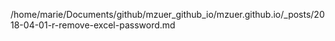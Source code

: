 /home/marie/Documents/github/mzuer_github_io/mzuer.github.io/_posts/2018-04-01-r-remove-excel-password.md